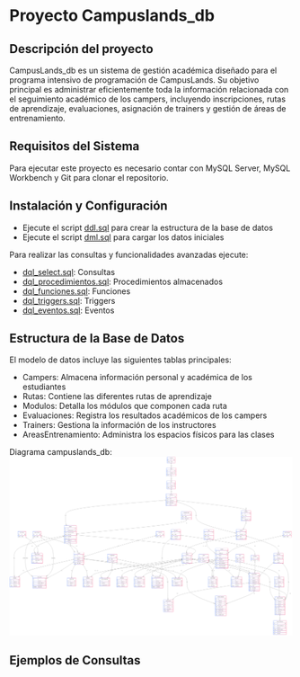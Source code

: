 # Proyecto Campuslands_db

## Descripción del proyecto

CampusLands_db es un sistema de gestión académica diseñado para el programa intensivo de programación de CampusLands. Su objetivo principal es administrar eficientemente toda la información relacionada con el seguimiento académico de los campers, incluyendo inscripciones, rutas de aprendizaje, evaluaciones, asignación de trainers y gestión de áreas de entrenamiento.

## Requisitos del Sistema

Para ejecutar este proyecto es necesario contar con MySQL Server, MySQL Workbench y Git para clonar el repositorio.

## Instalación y Configuración

- Ejecute el script [ddl.sql](ddl/ddl.sql) para crear la estructura de la base de datos
- Ejecute el script [dml.sql](dml/dml.sql) para cargar los datos iniciales

Para realizar las consultas y funcionalidades avanzadas ejecute:
- [dql_select.sql](dql_select/dql_select.sql): Consultas
- [dql_procedimientos.sql](dql_procedimientos/dql_procedimientos.sql): Procedimientos almacenados
- [dql_funciones.sql](dql_funciones/dql_funciones.sql): Funciones
- [dql_triggers.sql](dql_triggers/dql_triggers.sql):  Triggers
- [dql_eventos.sql](dql_eventos/dql_eventos.sql):  Eventos

## Estructura de la Base de Datos

El modelo de datos incluye las siguientes tablas principales:
- Campers: Almacena información personal y académica de los estudiantes
- Rutas: Contiene las diferentes rutas de aprendizaje
- Modulos: Detalla los módulos que componen cada ruta
- Evaluaciones: Registra los resultados académicos de los campers
- Trainers: Gestiona la información de los instructores
- AreasEntrenamiento: Administra los espacios físicos para las clases

Diagrama campuslands_db: ![alt text](Diagrama.png)

## Ejemplos de Consultas
